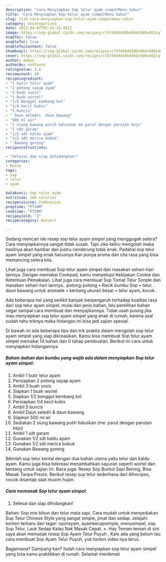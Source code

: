 ```yaml
---
description: "Cara Menyiapkan Sop telur ayam simpelMenu Sahur"
title: "Cara Menyiapkan Sop telur ayam simpelMenu Sahur"
slug: 1116-cara-menyiapkan-sop-telur-ayam-simpelmenu-sahur
category: Uncategorized
date: 2022-04-07T02:41:22.891Z
image: https://img-global.cpcdn.com/recipes/c747456dd10b4d6d/680x482cq70/sop-telur-ayam-simpel-foto-resep-utama.jpg
hideToc: false
enableToc: true
enableTocContent: false
thumbnail: https://img-global.cpcdn.com/recipes/c747456dd10b4d6d/680x482cq70/sop-telur-ayam-simpel-foto-resep-utama.jpg
cover: https://img-global.cpcdn.com/recipes/c747456dd10b4d6d/680x482cq70/sop-telur-ayam-simpel-foto-resep-utama.jpg
author: Admin
authorAv: notfound
ratingvalue: 3.6
reviewcount: 10
recipeingredient:
- "1 butir telur ayam"
- "2 potong sayap ayam"
- "3 buah sosis"
- "1 buah wortel"
- "1/2 bonggol kembang kol"
- "1/4 kecil kubis"
- "5 buncis"
- " Daun seledri  daun bawang"
- "500 ml air"
- "2 siung bawang putih haluskan me parut dengan parutan keju"
- "1 sdt garam"
- "1/2 sdt kaldu ayam"
- "1/2 sdt merica bubuk"
- " Bawang goreng"
recipeinstructions:

- "Selesai dan siap dihidangkan!"
categories:
- Resep
tags:
- sop
- telur
- ayam

katakunci: sop telur ayam 
nutrition: 184 calories
recipecuisine: Indonesian
preptime: "PT18M"
cooktime: "PT59M"
recipeyield: "3"
recipecategory: Dessert

---
```



Sedang mencari ide resep sop telur ayam simpel yang menggugah selera? Cara menyiapkannya sangat tidak susah. Tapi Jika keliru mengolah maka hasilnya akan hambar dan justru cenderung tidak enak. Padahal sop telur ayam simpel yang enak harusnya Kan punya aroma dan cita rasa yang bisa memancing selera kita.


Lihat juga cara membuat Sop telur ayam simpel dan masakan sehari-hari lainnya. Dengan memakai Cookpad, kamu menyetujui Kebijakan Cookie dan Ketentuan Pemakaian. Lihat juga cara membuat Sup Tomat Telur Simple dan masakan sehari-hari lainnya.. potong-potong • Racik bumbu Sop • telur, . daun bawang untuk aromatik • kentang ukuran besar • telur ayam, kocok .

Ada beberapa hal yang sedikit banyak berpengaruh terhadap kualitas rasa dari sop telur ayam simpel, mulai dari jenis bahan, lalu pemilihan bahan segar sampai cara membuat dan menyajikannya. Tidak usah pusing jika mau menyiapkan sop telur ayam simpel yang enak di rumah, karena asal sudah tahu triknya maka hidangan ini bisa jadi sajian spesial.


Di bawah ini ada beberapa tips dan trik praktis dalam mengolah sop telur ayam simpel yang siap dikreasikan. Kamu bisa membuat Sop telur ayam simpel memakai 14 bahan dan 0 tahap pembuatan. Berikut ini cara untuk menyiapkan hidangannya.

<!--inarticleads1-->

##### Bahan-bahan dan bumbu yang wajib ada dalam menyiapkan Sop telur ayam simpel:

1. Ambil 1 butir telur ayam
1. Persiapkan 2 potong sayap ayam
1. Ambil 3 buah sosis
1. Siapkan 1 buah wortel
1. Siapkan 1/2 bonggol kembang kol
1. Persiapkan 1/4 kecil kubis
1. Ambil 5 buncis
1. Ambil  Daun seledri &amp; daun bawang
1. Siapkan 500 ml air
1. Sediakan 2 siung bawang putih haluskan (me: parut dengan parutan keju)
1. Ambil 1 sdt garam
1. Gunakan 1/2 sdt kaldu ayam
1. Gunakan 1/2 sdt merica bubuk
1. Gunakan  Bawang goreng


Bikinlah sup telur kental dengan dua bahan utama yaitu telur dan kaldu ayam. Kamu juga bisa bekreasi menambahkan sayuran seperti wortel dan kentang untuk sajian ini. Baca juga: Resep Sop Buntut Sapi Bening, Bisa Masak Tanpa Presto. Berikut resep sup telur sederhana dari Allrecipes, cocok disantap saat musim hujan. 

<!--inarticleads2-->

##### Cara memasak Sop telur ayam simpel:


1. Selesai dan siap dihidangkan!

Bahan: Sop mie bihun dan telur mata sapi. Cara mudah untuk menyediakan Sup Telur Chinese Style yang sangat simple, jimat dan sedap. Jelajahi konten terbaru dari tagar: oporayam, ayamkecapsimple, menusimpel, sop. Sup Telur, Lauk Sedap Kalau Nak Masak Cepat. ×. Hay Teman-teman di sini saya akan memasak resep Sop Ayam Telur Puyuh , Kalo ada yang belum tau cara membuat Sop Ayam Telur Puyuh, yuk tonton video nya terus. 

Bagaimana? Gampang kan? Itulah cara menyiapkan sop telur ayam simpel yang bisa kamu praktikkan di rumah. Selamat menikmati
